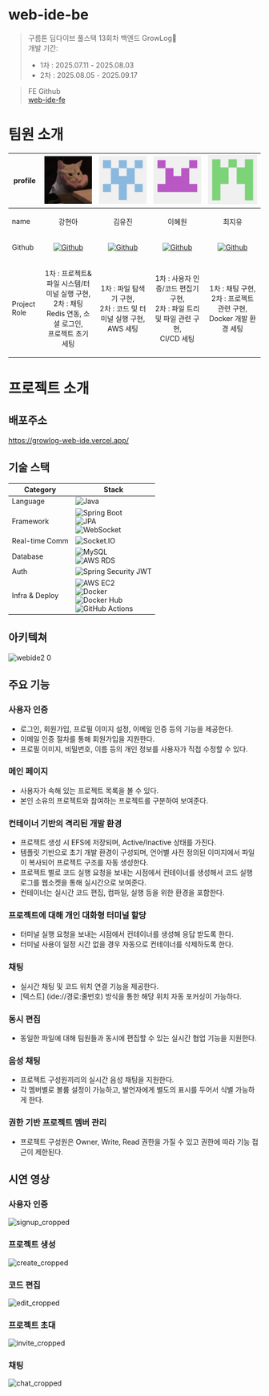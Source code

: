 # web-ide-be

> 구름톤 딥다이브 풀스택 13회차 백엔드 GrowLog🌱 <br>
> 개발 기간:
>  - 1차 : 2025.07.11 - 2025.08.03
>  - 2차 : 2025.08.05 - 2025.09.17

> FE Github <br>
> [web-ide-fe](https://github.com/GROWLOG-youtube-mockup/web-ide-fe)

# 팀원 소개

 profile      | ![img_1.png](readmeImage/profile/img_1.png)                                                                                   | ![img.png](readmeImage/profile/img.png)                                                                             | ![img_2.png](readmeImage/profile/img_2.png)                                                                       | ![img_3.png](readmeImage/profile/img_3.png)
--------------|-------------------------------------------------------------------------------------------------------------------------------|---------------------------------------------------------------------------------------------------------------------|-------------------------------------------------------------------------------------------------------------------|-----------------------------------------------------------------------------------------------------------------------
 name         | <p align="center">강현아 </p>                                                                                                    | <p align="center">김유진</p>                                                                                           | <p align="center">이혜원</p>                                                                                         | <p align="center">최지유</p>
 Github       | <p align="center">[![Github](https://img.shields.io/badge/hyuneeekang-black?logo=github)](https://github.com/hyuneeekang)</p> | <p align="center">[![Github](https://img.shields.io/badge/yuj118-black?logo=github)](https://github.com/yuj118)</p> | <p align="center">[![Github](https://img.shields.io/badge/hyew0-black?logo=github)](https://github.com/hyew0)</p> | <p align="center">[![Github](https://img.shields.io/badge/Jiyu-black?logo=github)](https://github.com/cherish0-0)</p> |
 Project Role | <p align="center">1차 : 프로젝트&파일 시스템/터미널 실행 구현,<br/>2차 : 채팅 Redis 연동, 소셜 로그인,<br/>프로젝트 초기 세팅</p>                                                                   | <p align="center">1차 : 파일 탐색기 구현,<br/>2차 : 코드 및 터미널 실행 구현,<br> AWS 세팅</p>                                                                         | <p align="center">1차 : 사용자 인증/코드 편집기 구현,<br/>2차 : 파일 트리 및 파일 관련 구현,<br> CI/CD 세팅</p>                                                              | <p align="center">1차 : 채팅 구현,<br/>2차 : 프로젝트 관련 구현,<br> Docker 개발 환경 세팅</p>

# 프로젝트 소개

## 배포주소

https://growlog-web-ide.vercel.app/

## 기술 스택

| Category       | Stack                                                                                                                                                                                                                                                                                                                                                         |
|----------------|---------------------------------------------------------------------------------------------------------------------------------------------------------------------------------------------------------------------------------------------------------------------------------------------------------------------------------------------------------------|
| Language       | ![Java](https://img.shields.io/badge/Java-21-007396?logo=java)                                                                                                                                                                                                                                                                                                |
| Framework      | ![Spring Boot](https://img.shields.io/badge/Spring%20Boot-3.2.5-6DB33F?logo=springboot) <br> ![JPA](https://img.shields.io/badge/Spring%20Data%20JPA-ORM-59666C?logo=spring) <br> ![WebSocket](https://img.shields.io/badge/Spring%20WebSocket-RealTime-6DB33F?logo=spring)                                                                                   |
| Real-time Comm | ![Socket.IO](https://img.shields.io/badge/Socket.IO-RealTime-010101?logo=socket.io)                                                                                                                                                                                                                                                                           |
| Database       | ![MySQL](https://img.shields.io/badge/MySQL-개발용-4479A1?logo=mysql) <br> ![AWS RDS](https://img.shields.io/badge/AWS%20RDS-운영용-527FFF?logo=amazonaws)                                                                                                                                                                                                          |
| Auth           | ![Spring Security JWT](https://img.shields.io/badge/Security-JWT-000000?logo=springsecurity)                                                                                                                                                                                                                                                                  |
| Infra & Deploy | ![AWS EC2](https://img.shields.io/badge/AWS%20EC2-Deploy-FF9900?logo=amazonaws) <br> ![Docker](https://img.shields.io/badge/Docker-Container-2496ED?logo=docker) <br> ![Docker Hub](https://img.shields.io/badge/Docker%20Hub-Image-2496ED?logo=docker) <br> ![GitHub Actions](https://img.shields.io/badge/GitHub%20Actions-CI/CD-2088FF?logo=githubactions) |

## 아키텍쳐

<img width="1701" height="852" alt="webide2 0" src="https://github.com/user-attachments/assets/8ea81588-acdb-4671-b73c-74673fd671c6" />


## 주요 기능

### 사용자 인증

- 로그인, 회원가입, 프로필 이미지 설정, 이메일 인증 등의 기능을 제공한다.
- 이메일 인증 절차를 통해 회원가입을 지원한다.
- 프로필 이미지, 비밀번호, 이름 등의 개인 정보를 사용자가 직접 수정할 수 있다.

### 메인 페이지

- 사용자가 속해 있는 프로젝트 목록을 볼 수 있다.
- 본인 소유의 프로젝트와 참여하는 프로젝트를 구분하여 보여준다.

### 컨테이너 기반의 격리된 개발 환경

- 프로젝트 생성 시 EFS에 저장되며, Active/Inactive 상태를 가진다.
- 템플릿 기반으로 초기 개발 환경이 구성되며, 언어별 사전 정의된 이미지에서 파일이 복사되어 프로젝트 구조를 자동 생성한다.
- 프로젝트 별로 코드 실행 요청을 보내는 시점에서 컨테이너를 생성해서 코드 실행 로그를 웹소켓을 통해 실시간으로 보여준다.
- 컨테이너는 실시간 코드 편집, 컴파일, 실행 등을 위한 환경을 포함한다.

### 프로젝트에 대해 개인 대화형 터미널 할당

- 터미널 실행 요청을 보내는 시점에서 컨테이너를 생성해 응답 받도록 한다.
- 터미널 사용이 일정 시간 없을 경우 자동으로 컨테이너를 삭제하도록 한다.

### 채팅

- 실시간 채팅 및 코드 위치 연결 기능을 제공한다.
- [텍스트] (ide://경로:줄번호) 방식을 통한 해당 위치 자동 포커싱이 가능하다.

### 동시 편집

- 동일한 파일에 대해 팀원들과 동시에 편집할 수 있는 실시간 협업 기능을 지원한다.

### 음성 채팅

- 프로젝트 구성원끼리의 실시간 음성 채팅을 지원한다.
- 각 멤버별로 볼륨 설정이 가능하고, 발언자에게 별도의 표시를 두어서 식별 가능하게 한다.

### 권한 기반 프로젝트 멤버 관리

- 프로젝트 구성원은 Owner, Write, Read 권한을 가질 수 있고 권한에 따라 기능 접근이 제한된다.

## 시연 영상

### 사용자 인증

![signup_cropped](https://github.com/user-attachments/assets/aa6dab76-4a2b-427f-9524-326a3d25c646)

### 프로젝트 생성

![create_cropped](https://github.com/user-attachments/assets/b2c8eea6-6edb-4acc-8dbb-a73f30550dd1)

### 코드 편집

![edit_cropped](https://github.com/user-attachments/assets/20f9c931-f01e-43d7-8bfe-b5aa4c70f9cd)

### 프로젝트 초대

![invite_cropped](https://github.com/user-attachments/assets/f20a1c4f-d2bd-4a14-8005-35b1c98b7901)

### 채팅

![chat_cropped](https://github.com/user-attachments/assets/006fa4db-9fc4-4bb3-9cf2-d9830842342c)

